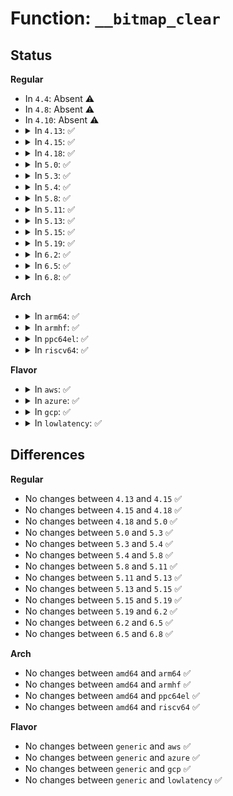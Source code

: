 # Function: <code>__bitmap_clear</code>

## Status
<b>Regular</b>
<ul>
<li>
In <code>4.4</code>: Absent ⚠️
</li>
<li>
In <code>4.8</code>: Absent ⚠️
</li>
<li>
In <code>4.10</code>: Absent ⚠️
</li>
<li>
<details>
<summary>In <code>4.13</code>: ✅</summary>

```c
void __bitmap_clear(long unsigned int *map, unsigned int start, int len);
```

**Collision:** Unique Global

**Inline:** No

**Transformation:** False

**Instances:**

```
In lib/bitmap.c (ffffffff81462380)
Location: lib/bitmap.c:275
Inline: False
Direct callers:
  - arch/x86/kernel/ioport.c:sys_ioperm
  - arch/x86/kernel/amd_gart_64.c:gart_unmap_page
  - arch/x86/kernel/pci-calgary_64.c:iommu_free
  - kernel/irq/irqdesc.c:__irq_alloc_descs
  - mm/percpu.c:pcpu_balance_workfn
  - mm/cma.c:cma_clear_bitmap
  - lib/iommu-common.c:iommu_tbl_range_free
  - drivers/pwm/core.c:pwmchip_remove
  - drivers/base/regmap/regcache-rbtree.c:regcache_rbtree_drop
  - drivers/block/xen-blkfront.c:xlbd_release_minors
  - drivers/usb/dwc2/hcd_queue.c:pmap_unschedule
```
**Symbols:**

```
ffffffff81462380-ffffffff814623f8: __bitmap_clear (STB_GLOBAL)
```
</details>
</li>
<li>
<details>
<summary>In <code>4.15</code>: ✅</summary>

```c
void __bitmap_clear(long unsigned int *map, unsigned int start, int len);
```

**Collision:** Unique Global

**Inline:** No

**Transformation:** False

**Instances:**

```
In lib/bitmap.c (ffffffff8148e260)
Location: lib/bitmap.c:277
Inline: False
Direct callers:
  - arch/x86/kernel/ioport.c:sys_ioperm
  - arch/x86/kernel/amd_gart_64.c:gart_unmap_page
  - arch/x86/kernel/pci-calgary_64.c:iommu_free
  - mm/percpu.c:pcpu_balance_workfn
  - mm/percpu.c:pcpu_free_area
  - mm/percpu.c:pcpu_alloc_area
  - mm/cma.c:cma_clear_bitmap
  - lib/iommu-common.c:iommu_tbl_range_free
  - drivers/pwm/core.c:pwmchip_remove
  - drivers/base/regmap/regcache-rbtree.c:regcache_rbtree_drop
  - drivers/block/xen-blkfront.c:xlbd_release_minors
  - drivers/usb/dwc2/hcd_queue.c:pmap_unschedule
```
**Symbols:**

```
ffffffff8148e260-ffffffff8148e2d8: __bitmap_clear (STB_GLOBAL)
```
</details>
</li>
<li>
<details>
<summary>In <code>4.18</code>: ✅</summary>

```c
void __bitmap_clear(long unsigned int *map, unsigned int start, int len);
```

**Collision:** Unique Global

**Inline:** No

**Transformation:** False

**Instances:**

```
In lib/bitmap.c (ffffffff814c2f70)
Location: lib/bitmap.c:274
Inline: False
Direct callers:
  - arch/x86/kernel/ioport.c:ksys_ioperm
  - arch/x86/kernel/amd_gart_64.c:gart_unmap_page
  - arch/x86/kernel/pci-calgary_64.c:iommu_free
  - mm/percpu.c:pcpu_balance_workfn
  - mm/percpu.c:pcpu_free_area
  - mm/percpu.c:pcpu_alloc_area
  - mm/cma.c:cma_clear_bitmap
  - drivers/pwm/core.c:pwmchip_remove
  - drivers/base/regmap/regcache-rbtree.c:regcache_rbtree_drop
  - drivers/block/xen-blkfront.c:xlbd_release_minors
  - drivers/usb/dwc2/hcd_queue.c:pmap_unschedule
```
**Symbols:**

```
ffffffff814c2f70-ffffffff814c2fe6: __bitmap_clear (STB_GLOBAL)
```
</details>
</li>
<li>
<details>
<summary>In <code>5.0</code>: ✅</summary>

```c
void __bitmap_clear(long unsigned int *map, unsigned int start, int len);
```

**Collision:** Unique Global

**Inline:** No

**Transformation:** False

**Instances:**

```
In lib/bitmap.c (ffffffff814d7620)
Location: lib/bitmap.c:271
Inline: False
Direct callers:
  - arch/x86/kernel/ioport.c:ksys_ioperm
  - arch/x86/kernel/amd_gart_64.c:gart_unmap_page
  - arch/x86/kernel/pci-calgary_64.c:iommu_free
  - mm/percpu.c:pcpu_balance_workfn
  - mm/percpu.c:pcpu_free_area
  - mm/percpu.c:pcpu_alloc_area
  - mm/cma.c:cma_clear_bitmap
  - drivers/pwm/core.c:pwmchip_remove
  - drivers/base/regmap/regcache-rbtree.c:regcache_rbtree_drop
  - drivers/block/xen-blkfront.c:xlbd_release_minors
  - drivers/usb/dwc2/hcd_queue.c:pmap_unschedule
  - lib/xarray.c:xas_store
```
**Symbols:**

```
ffffffff814d7620-ffffffff814d7696: __bitmap_clear (STB_GLOBAL)
```
</details>
</li>
<li>
<details>
<summary>In <code>5.3</code>: ✅</summary>

```c
void __bitmap_clear(long unsigned int *map, unsigned int start, int len);
```

**Collision:** Unique Global

**Inline:** No

**Transformation:** False

**Instances:**

```
In lib/bitmap.c (ffffffff81503470)
Location: lib/bitmap.c:271
Inline: False
Direct callers:
  - arch/x86/kernel/ioport.c:ksys_ioperm
  - arch/x86/kernel/amd_gart_64.c:gart_unmap_page
  - arch/x86/kernel/pci-calgary_64.c:iommu_free
  - mm/percpu.c:pcpu_balance_workfn
  - mm/percpu.c:pcpu_free_area
  - mm/percpu.c:pcpu_alloc_area
  - mm/cma.c:cma_clear_bitmap
  - drivers/pwm/core.c:pwmchip_remove
  - drivers/acpi/hmat/hmat.c:hmat_register_target_initiators
  - drivers/base/regmap/regcache-rbtree.c:regcache_rbtree_drop
  - drivers/block/xen-blkfront.c:xlbd_release_minors
  - drivers/usb/dwc2/hcd_queue.c:pmap_unschedule
  - lib/xarray.c:xas_store
```
**Symbols:**

```
ffffffff81503470-ffffffff815034df: __bitmap_clear (STB_GLOBAL)
```
</details>
</li>
<li>
<details>
<summary>In <code>5.4</code>: ✅</summary>

```c
void __bitmap_clear(long unsigned int *map, unsigned int start, int len);
```

**Collision:** Unique Global

**Inline:** No

**Transformation:** False

**Instances:**

```
In lib/bitmap.c (ffffffff81521410)
Location: lib/bitmap.c:291
Inline: False
Direct callers:
  - arch/x86/kernel/ioport.c:ksys_ioperm
  - arch/x86/kernel/amd_gart_64.c:gart_unmap_page
  - arch/x86/kernel/pci-calgary_64.c:iommu_free
  - mm/percpu.c:pcpu_balance_workfn
  - mm/percpu.c:pcpu_free_area
  - mm/percpu.c:pcpu_alloc_area
  - mm/cma.c:cma_clear_bitmap
  - drivers/pwm/core.c:pwmchip_remove
  - drivers/acpi/hmat/hmat.c:hmat_register_target_initiators
  - drivers/base/regmap/regcache-rbtree.c:regcache_rbtree_drop
  - drivers/block/xen-blkfront.c:xlbd_release_minors
  - drivers/usb/dwc2/hcd_queue.c:pmap_unschedule
  - lib/xarray.c:xas_store
```
**Symbols:**

```
ffffffff81521410-ffffffff8152147f: __bitmap_clear (STB_GLOBAL)
```
</details>
</li>
<li>
<details>
<summary>In <code>5.8</code>: ✅</summary>

```c
void __bitmap_clear(long unsigned int *map, unsigned int start, int len);
```

**Collision:** Unique Global

**Inline:** No

**Transformation:** False

**Instances:**

```
In lib/bitmap.c (ffffffff81584640)
Location: lib/bitmap.c:370
Inline: False
Direct callers:
  - arch/x86/kernel/ioport.c:ksys_ioperm
  - arch/x86/kernel/cpu/resctrl/rdtgroup.c:__init_one_rdt_domain
  - arch/x86/kernel/amd_gart_64.c:gart_unmap_page
  - mm/percpu.c:pcpu_balance_workfn
  - mm/percpu.c:pcpu_free_area
  - mm/percpu.c:pcpu_alloc_area
  - lib/bitmap.c:bitmap_parse
  - lib/xarray.c:xas_store
  - drivers/pwm/core.c:free_pwms
  - drivers/acpi/numa/hmat.c:hmat_register_target_initiators
  - drivers/base/regmap/regcache-rbtree.c:regcache_rbtree_drop
  - drivers/block/xen-blkfront.c:xlbd_release_minors
  - drivers/vfio/vfio_iommu_type1.c:vfio_iova_dirty_bitmap
  - drivers/usb/dwc2/hcd_queue.c:pmap_unschedule
  - net/ethtool/bitset.c:ethnl_parse_bitset
  - net/ethtool/bitset.c:ethnl_parse_bitset
```
**Symbols:**

```
ffffffff81584640-ffffffff815846b8: __bitmap_clear (STB_GLOBAL)
```
</details>
</li>
<li>
<details>
<summary>In <code>5.11</code>: ✅</summary>

```c
void __bitmap_clear(long unsigned int *map, unsigned int start, int len);
```

**Collision:** Unique Global

**Inline:** No

**Transformation:** False

**Instances:**

```
In lib/bitmap.c (ffffffff815a1750)
Location: lib/bitmap.c:370
Inline: False
Direct callers:
  - arch/x86/kernel/ioport.c:ksys_ioperm
  - arch/x86/kernel/cpu/resctrl/rdtgroup.c:__init_one_rdt_domain
  - arch/x86/kernel/amd_gart_64.c:gart_unmap_page
  - mm/percpu.c:__pcpu_balance_workfn
  - mm/percpu.c:pcpu_free_area
  - mm/percpu.c:pcpu_alloc_area
  - lib/bitmap.c:bitmap_parse
  - lib/xarray.c:xas_store
  - drivers/pwm/core.c:free_pwms
  - drivers/acpi/numa/hmat.c:hmat_register_target_initiators
  - drivers/acpi/numa/hmat.c:hmat_register_target_initiators
  - drivers/base/regmap/regcache-rbtree.c:regcache_rbtree_drop
  - drivers/block/xen-blkfront.c:xlbd_release_minors
  - drivers/vfio/vfio_iommu_type1.c:vfio_iova_dirty_bitmap
  - drivers/usb/dwc2/hcd_queue.c:pmap_unschedule
  - net/ethtool/bitset.c:ethnl_parse_bitset
  - net/ethtool/bitset.c:ethnl_parse_bitset
```
**Symbols:**

```
ffffffff815a1750-ffffffff815a17c8: __bitmap_clear (STB_GLOBAL)
```
</details>
</li>
<li>
<details>
<summary>In <code>5.13</code>: ✅</summary>

```c
void __bitmap_clear(long unsigned int *map, unsigned int start, int len);
```

**Collision:** Unique Global

**Inline:** No

**Transformation:** False

**Instances:**

```
In lib/bitmap.c (ffffffff815a8600)
Location: lib/bitmap.c:372
Inline: False
Direct callers:
  - arch/x86/kernel/ioport.c:ksys_ioperm
  - arch/x86/kernel/cpu/resctrl/rdtgroup.c:__init_one_rdt_domain
  - arch/x86/kernel/amd_gart_64.c:gart_unmap_page
  - mm/percpu.c:__pcpu_balance_workfn
  - mm/percpu.c:pcpu_free_area
  - mm/percpu.c:pcpu_alloc_area
  - lib/bitmap.c:bitmap_parse
  - lib/xarray.c:xas_store
  - drivers/pwm/core.c:pwmchip_remove
  - drivers/acpi/numa/hmat.c:hmat_register_target_initiators
  - drivers/acpi/numa/hmat.c:hmat_register_target_initiators
  - drivers/base/regmap/regcache-rbtree.c:regcache_rbtree_drop
  - drivers/block/xen-blkfront.c:xlbd_release_minors
  - drivers/vfio/vfio_iommu_type1.c:vfio_iova_dirty_bitmap
  - drivers/usb/dwc2/hcd_queue.c:pmap_unschedule
  - net/ethtool/bitset.c:ethnl_parse_bitset
  - net/ethtool/bitset.c:ethnl_parse_bitset
```
**Symbols:**

```
ffffffff815a8600-ffffffff815a8678: __bitmap_clear (STB_GLOBAL)
```
</details>
</li>
<li>
<details>
<summary>In <code>5.15</code>: ✅</summary>

```c
void __bitmap_clear(long unsigned int *map, unsigned int start, int len);
```

**Collision:** Unique Global

**Inline:** No

**Transformation:** False

**Instances:**

```
In lib/bitmap.c (ffffffff816115c0)
Location: lib/bitmap.c:372
Inline: False
Direct callers:
  - arch/x86/kernel/ioport.c:ksys_ioperm
  - arch/x86/kernel/cpu/resctrl/rdtgroup.c:__init_one_rdt_domain
  - arch/x86/kernel/amd_gart_64.c:gart_unmap_page
  - mm/percpu.c:pcpu_chunk_depopulated
  - mm/percpu.c:pcpu_free_area
  - mm/percpu.c:pcpu_alloc_area
  - lib/bitmap.c:bitmap_parse
  - lib/xarray.c:xas_squash_marks
  - drivers/pwm/core.c:pwmchip_remove
  - drivers/acpi/numa/hmat.c:hmat_register_target_initiators
  - drivers/acpi/numa/hmat.c:hmat_register_target_initiators
  - drivers/base/regmap/regcache-rbtree.c:regcache_rbtree_drop
  - drivers/block/xen-blkfront.c:xlbd_release_minors
  - drivers/vfio/vfio_iommu_type1.c:vfio_iova_dirty_bitmap
  - drivers/usb/dwc2/hcd_queue.c:pmap_unschedule
  - net/ethtool/bitset.c:ethnl_parse_bitset
  - net/ethtool/bitset.c:ethnl_parse_bitset
```
**Symbols:**

```
ffffffff816115c0-ffffffff81611638: __bitmap_clear (STB_GLOBAL)
```
</details>
</li>
<li>
<details>
<summary>In <code>5.19</code>: ✅</summary>

```c
void __bitmap_clear(long unsigned int *map, unsigned int start, int len);
```

**Collision:** Unique Global

**Inline:** No

**Transformation:** False

**Instances:**

```
In lib/bitmap.c (ffffffff816dd700)
Location: lib/bitmap.c:372
Inline: False
Direct callers:
  - arch/x86/kernel/ioport.c:ksys_ioperm
  - arch/x86/kernel/cpu/resctrl/rdtgroup.c:__init_one_rdt_domain
  - arch/x86/kernel/amd_gart_64.c:gart_unmap_page
  - kernel/bpf/core.c:bpf_prog_pack_free
  - mm/percpu.c:pcpu_chunk_depopulated
  - mm/percpu.c:pcpu_free_area
  - mm/percpu.c:pcpu_alloc_area
  - lib/bitmap.c:bitmap_parse
  - lib/xarray.c:xas_store
  - drivers/pwm/core.c:pwmchip_remove
  - drivers/acpi/numa/hmat.c:hmat_register_target_initiators
  - drivers/acpi/numa/hmat.c:hmat_register_target_initiators
  - drivers/xen/grant-table.c:get_free_entries_seq
  - drivers/xen/grant-table.c:get_free_seq
  - drivers/base/regmap/regcache-rbtree.c:regcache_rbtree_drop
  - drivers/block/xen-blkfront.c:xlbd_release_minors
  - drivers/vfio/vfio_iommu_type1.c:vfio_iommu_type1_dirty_pages
  - drivers/usb/dwc2/hcd_queue.c:pmap_unschedule
  - net/ethtool/bitset.c:ethnl_parse_bitset
  - net/ethtool/bitset.c:ethnl_parse_bitset
```
**Symbols:**

```
ffffffff816dd700-ffffffff816dd78c: __bitmap_clear (STB_GLOBAL)
```
</details>
</li>
<li>
<details>
<summary>In <code>6.2</code>: ✅</summary>

```c
void __bitmap_clear(long unsigned int *map, unsigned int start, int len);
```

**Collision:** Unique Global

**Inline:** No

**Transformation:** False

**Instances:**

```
In lib/bitmap.c (ffffffff817cd620)
Location: lib/bitmap.c:383
Inline: False
Direct callers:
  - arch/x86/kernel/ioport.c:ksys_ioperm
  - arch/x86/kernel/amd_gart_64.c:free_iommu
  - kernel/irq/irqdesc.c:irq_free_descs
  - kernel/bpf/core.c:bpf_prog_pack_free
  - mm/percpu.c:pcpu_chunk_depopulated
  - mm/percpu.c:pcpu_free_area
  - mm/percpu.c:pcpu_alloc_area
  - lib/bitmap.c:bitmap_parse
  - drivers/gpio/gpiolib.c:gpiochip_apply_reserved_ranges
  - drivers/pwm/core.c:pwmchip_remove
  - drivers/acpi/numa/hmat.c:hmat_register_target_initiators
  - drivers/acpi/numa/hmat.c:hmat_register_target_initiators
  - drivers/xen/grant-table.c:get_free_entries_seq
  - drivers/xen/grant-table.c:get_free_seq
  - drivers/base/regmap/regcache-rbtree.c:regcache_rbtree_drop
  - drivers/block/xen-blkfront.c:xlbd_release_minors
  - drivers/usb/dwc2/hcd_queue.c:pmap_unschedule
  - net/ethtool/bitset.c:ethnl_parse_bitset
  - net/ethtool/bitset.c:ethnl_parse_bitset
  - lib/xarray.c:xas_squash_marks
```
**Symbols:**

```
ffffffff817cd620-ffffffff817cd6ac: __bitmap_clear (STB_GLOBAL)
```
</details>
</li>
<li>
<details>
<summary>In <code>6.5</code>: ✅</summary>

```c
void __bitmap_clear(long unsigned int *map, unsigned int start, int len);
```

**Collision:** Unique Global

**Inline:** No

**Transformation:** False

**Instances:**

```
In lib/bitmap.c (ffffffff8180ba30)
Location: lib/bitmap.c:383
Inline: False
Direct callers:
  - arch/x86/kernel/ioport.c:ksys_ioperm
  - arch/x86/kernel/amd_gart_64.c:free_iommu
  - kernel/bpf/core.c:bpf_prog_pack_free
  - mm/percpu.c:pcpu_chunk_depopulated
  - mm/percpu.c:pcpu_free_area
  - mm/percpu.c:pcpu_alloc_area
  - mm/vmalloc.c:vb_free
  - mm/vmalloc.c:vb_free
  - lib/bitmap.c:bitmap_parse
  - drivers/gpio/gpiolib.c:gpiochip_apply_reserved_ranges
  - drivers/pwm/core.c:pwmchip_remove
  - drivers/acpi/numa/hmat.c:hmat_register_target_initiators
  - drivers/acpi/numa/hmat.c:hmat_register_target_initiators
  - drivers/xen/grant-table.c:get_free_entries_seq
  - drivers/xen/grant-table.c:get_free_seq
  - drivers/base/regmap/regcache-rbtree.c:regcache_rbtree_drop
  - drivers/block/xen-blkfront.c:xlbd_release_minors
  - drivers/usb/dwc2/hcd_queue.c:pmap_unschedule
  - drivers/firmware/efi/unaccepted_memory.c:accept_memory
  - net/ethtool/bitset.c:ethnl_parse_bitset
  - net/ethtool/bitset.c:ethnl_parse_bitset
  - lib/xarray.c:xas_squash_marks
```
**Symbols:**

```
ffffffff8180ba30-ffffffff8180babc: __bitmap_clear (STB_GLOBAL)
```
</details>
</li>
<li>
<details>
<summary>In <code>6.8</code>: ✅</summary>

```c
void __bitmap_clear(long unsigned int *map, unsigned int start, int len);
```

**Collision:** Unique Global

**Inline:** No

**Transformation:** False

**Instances:**

```
In lib/bitmap.c (ffffffff81852210)
Location: lib/bitmap.c:372
Inline: False
Direct callers:
  - arch/x86/kernel/ioport.c:ksys_ioperm
  - arch/x86/kernel/amd_gart_64.c:free_iommu
  - kernel/bpf/core.c:bpf_prog_pack_free
  - mm/percpu.c:pcpu_chunk_depopulated
  - mm/percpu.c:pcpu_free_area
  - mm/percpu.c:pcpu_alloc_area
  - mm/vmalloc.c:vb_free
  - mm/vmalloc.c:vb_free
  - lib/bitmap-str.c:bitmap_parse
  - drivers/gpio/gpiolib.c:gpiochip_apply_reserved_ranges
  - drivers/pci/endpoint/pci-epc-mem.c:pci_epc_mem_free_addr
  - drivers/pci/endpoint/pci-epc-mem.c:pci_epc_mem_alloc_addr
  - drivers/pci/controller/dwc/pcie-designware-host.c:dw_pcie_irq_domain_free
  - drivers/acpi/numa/hmat.c:hmat_update_target_attrs
  - drivers/xen/grant-table.c:get_free_entries_seq
  - drivers/xen/grant-table.c:get_free_seq
  - drivers/base/regmap/regcache-rbtree.c:regcache_rbtree_drop
  - drivers/block/xen-blkfront.c:xlbd_release_minors
  - drivers/usb/dwc2/hcd_queue.c:pmap_unschedule
  - drivers/firmware/efi/unaccepted_memory.c:accept_memory
  - net/ethtool/bitset.c:ethnl_parse_bitset
  - net/ethtool/bitset.c:ethnl_parse_bitset
  - lib/xarray.c:xas_squash_marks
```
**Symbols:**

```
ffffffff81852210-ffffffff8185229c: __bitmap_clear (STB_GLOBAL)
```
</details>
</li>
</ul>
<b>Arch</b>
<ul>
<li>
<details>
<summary>In <code>arm64</code>: ✅</summary>

```c
void __bitmap_clear(long unsigned int *map, unsigned int start, int len);
```

**Collision:** Unique Global

**Inline:** No

**Transformation:** False

**Instances:**

```
In lib/bitmap.c (ffff80001062aaf8)
Location: lib/bitmap.c:291
Inline: False
Direct callers:
  - arch/arm64/mm/context.c:check_and_switch_context
  - mm/percpu.c:pcpu_balance_workfn
  - mm/percpu.c:pcpu_free_area
  - mm/percpu.c:pcpu_alloc_area
  - mm/cma.c:cma_clear_bitmap
  - drivers/gpio/gpiolib-of.c:of_gpiochip_add
  - drivers/pwm/core.c:pwmchip_remove
  - drivers/pci/controller/pci-aardvark.c:advk_msi_irq_domain_free
  - drivers/pci/controller/pci-xgene-msi.c:xgene_irq_domain_free
  - drivers/pci/controller/pcie-iproc-msi.c:iproc_msi_irq_domain_free
  - drivers/acpi/hmat/hmat.c:hmat_register_target_initiators
  - drivers/base/regmap/regcache-rbtree.c:regcache_rbtree_drop
  - drivers/block/xen-blkfront.c:xlbd_release_minors
  - drivers/usb/dwc2/hcd_queue.c:pmap_unschedule
  - lib/xarray.c:xas_store
```
**Symbols:**

```
ffff80001062aaf8-ffff80001062ab78: __bitmap_clear (STB_GLOBAL)
```
</details>
</li>
<li>
<details>
<summary>In <code>armhf</code>: ✅</summary>

```c
void __bitmap_clear(long unsigned int *map, unsigned int start, int len);
```

**Collision:** Unique Global

**Inline:** No

**Transformation:** False

**Instances:**

```
In lib/bitmap.c (c07d1d14)
Location: lib/bitmap.c:291
Inline: False
Direct callers:
  - arch/arm/mm/dma-mapping.c:arm_iommu_unmap_resource
  - arch/arm/mm/dma-mapping.c:arm_iommu_map_resource
  - arch/arm/mm/dma-mapping.c:arm_iommu_unmap_page
  - arch/arm/mm/dma-mapping.c:arm_coherent_iommu_unmap_page
  - arch/arm/mm/dma-mapping.c:arm_coherent_iommu_map_page
  - arch/arm/mm/dma-mapping.c:__map_sg_chunk
  - arch/arm/mm/dma-mapping.c:__iommu_remove_mapping
  - arch/arm/mm/dma-mapping.c:__iommu_create_mapping
  - mm/percpu.c:pcpu_balance_workfn
  - mm/percpu.c:pcpu_free_area
  - mm/percpu.c:pcpu_alloc_area
  - mm/cma.c:cma_clear_bitmap
  - drivers/irqchip/irq-alpine-msi.c:alpine_msix_free_sgi
  - drivers/irqchip/irq-armada-370-xp.c:armada_370_xp_msi_free
  - drivers/gpio/gpiolib-of.c:of_gpiochip_add
  - drivers/pwm/core.c:pwmchip_remove
  - drivers/base/regmap/regcache-rbtree.c:regcache_rbtree_drop
  - drivers/usb/dwc2/hcd_queue.c:pmap_unschedule
  - lib/xarray.c:xas_store
```
**Symbols:**

```
c07d1d14-c07d1da8: __bitmap_clear (STB_GLOBAL)
```
</details>
</li>
<li>
<details>
<summary>In <code>ppc64el</code>: ✅</summary>

```c
void __bitmap_clear(long unsigned int *map, unsigned int start, int len);
```

**Collision:** Unique Global

**Inline:** No

**Transformation:** False

**Instances:**

```
In lib/bitmap.c (c0000000007ccc40)
Location: lib/bitmap.c:291
Inline: False
Direct callers:
  - arch/powerpc/kernel/iommu.c:__iommu_free
  - arch/powerpc/sysdev/msi_bitmap.c:msi_bitmap_free_hwirqs
  - arch/powerpc/platforms/powernv/pci-ioda.c:pnv_pci_sriov_enable
  - arch/powerpc/platforms/powernv/pci-ioda.c:pnv_pci_sriov_disable
  - mm/percpu.c:pcpu_balance_workfn
  - mm/percpu.c:pcpu_free_area
  - mm/percpu.c:pcpu_alloc_area
  - mm/cma.c:cma_clear_bitmap
  - drivers/gpio/gpiolib-of.c:of_gpiochip_add
  - drivers/pwm/core.c:pwmchip_remove
  - drivers/base/regmap/regcache-rbtree.c:regcache_rbtree_drop
  - drivers/usb/dwc2/hcd_queue.c:pmap_unschedule
  - lib/xarray.c:xas_store
```
**Symbols:**

```
c0000000007ccc40-c0000000007cccf0: __bitmap_clear (STB_GLOBAL)
```
</details>
</li>
<li>
<details>
<summary>In <code>riscv64</code>: ✅</summary>

```c
void __bitmap_clear(long unsigned int *map, unsigned int start, int len);
```

**Collision:** Unique Global

**Inline:** No

**Transformation:** False

**Instances:**

```
In lib/bitmap.c (ffffffe00045b426)
Location: lib/bitmap.c:291
Inline: False
Direct callers:
  - mm/percpu.c:pcpu_balance_workfn
  - mm/percpu.c:pcpu_free_area
  - mm/percpu.c:pcpu_alloc_area
  - mm/cma.c:cma_clear_bitmap
  - drivers/gpio/gpiolib-of.c:of_gpiochip_add
  - drivers/pwm/core.c:pwmchip_remove
  - drivers/base/regmap/regcache-rbtree.c:regcache_rbtree_drop
  - drivers/usb/dwc2/hcd_queue.c:pmap_unschedule
  - lib/xarray.c:xas_store
```
**Symbols:**

```
ffffffe00045b426-ffffffe00045b4a0: __bitmap_clear (STB_GLOBAL)
```
</details>
</li>
</ul>
<b>Flavor</b>
<ul>
<li>
<details>
<summary>In <code>aws</code>: ✅</summary>

```c
void __bitmap_clear(long unsigned int *map, unsigned int start, int len);
```

**Collision:** Unique Global

**Inline:** No

**Transformation:** False

**Instances:**

```
In lib/bitmap.c (ffffffff815199f0)
Location: lib/bitmap.c:291
Inline: False
Direct callers:
  - arch/x86/kernel/ioport.c:ksys_ioperm
  - arch/x86/kernel/amd_gart_64.c:gart_unmap_page
  - arch/x86/kernel/pci-calgary_64.c:iommu_free
  - mm/percpu.c:pcpu_balance_workfn
  - mm/percpu.c:pcpu_free_area
  - mm/percpu.c:pcpu_alloc_area
  - mm/cma.c:cma_clear_bitmap
  - drivers/pwm/core.c:pwmchip_remove
  - drivers/acpi/hmat/hmat.c:hmat_register_target_initiators
  - drivers/base/regmap/regcache-rbtree.c:regcache_rbtree_drop
  - drivers/block/xen-blkfront.c:xlbd_release_minors
  - drivers/usb/dwc2/hcd_queue.c:pmap_unschedule
  - lib/xarray.c:xas_store
```
**Symbols:**

```
ffffffff815199f0-ffffffff81519a5f: __bitmap_clear (STB_GLOBAL)
```
</details>
</li>
<li>
<details>
<summary>In <code>azure</code>: ✅</summary>

```c
void __bitmap_clear(long unsigned int *map, unsigned int start, int len);
```

**Collision:** Unique Global

**Inline:** No

**Transformation:** False

**Instances:**

```
In lib/bitmap.c (ffffffff81509ce0)
Location: lib/bitmap.c:291
Inline: False
Direct callers:
  - arch/x86/kernel/ioport.c:ksys_ioperm
  - arch/x86/kernel/amd_gart_64.c:gart_unmap_page
  - arch/x86/kernel/pci-calgary_64.c:iommu_free
  - mm/percpu.c:pcpu_balance_workfn
  - mm/percpu.c:pcpu_free_area
  - mm/percpu.c:pcpu_alloc_area
  - mm/cma.c:cma_clear_bitmap
  - drivers/acpi/hmat/hmat.c:hmat_register_target_initiators
  - drivers/base/regmap/regcache-rbtree.c:regcache_rbtree_drop
  - lib/xarray.c:xas_store
```
**Symbols:**

```
ffffffff81509ce0-ffffffff81509d4f: __bitmap_clear (STB_GLOBAL)
```
</details>
</li>
<li>
<details>
<summary>In <code>gcp</code>: ✅</summary>

```c
void __bitmap_clear(long unsigned int *map, unsigned int start, int len);
```

**Collision:** Unique Global

**Inline:** No

**Transformation:** False

**Instances:**

```
In lib/bitmap.c (ffffffff81515a80)
Location: lib/bitmap.c:291
Inline: False
Direct callers:
  - arch/x86/kernel/ioport.c:ksys_ioperm
  - arch/x86/kernel/amd_gart_64.c:gart_unmap_page
  - arch/x86/kernel/pci-calgary_64.c:iommu_free
  - mm/percpu.c:pcpu_balance_workfn
  - mm/percpu.c:pcpu_free_area
  - mm/percpu.c:pcpu_alloc_area
  - mm/cma.c:cma_clear_bitmap
  - drivers/pwm/core.c:pwmchip_remove
  - drivers/base/regmap/regcache-rbtree.c:regcache_rbtree_drop
  - drivers/block/xen-blkfront.c:xlbd_release_minors
  - drivers/usb/dwc2/hcd_queue.c:pmap_unschedule
  - lib/xarray.c:xas_store
```
**Symbols:**

```
ffffffff81515a80-ffffffff81515aef: __bitmap_clear (STB_GLOBAL)
```
</details>
</li>
<li>
<details>
<summary>In <code>lowlatency</code>: ✅</summary>

```c
void __bitmap_clear(long unsigned int *map, unsigned int start, int len);
```

**Collision:** Unique Global

**Inline:** No

**Transformation:** False

**Instances:**

```
In lib/bitmap.c (ffffffff8152f210)
Location: lib/bitmap.c:291
Inline: False
Direct callers:
  - arch/x86/kernel/ioport.c:ksys_ioperm
  - arch/x86/kernel/amd_gart_64.c:gart_unmap_page
  - arch/x86/kernel/pci-calgary_64.c:iommu_free
  - mm/percpu.c:pcpu_balance_workfn
  - mm/percpu.c:pcpu_free_area
  - mm/percpu.c:pcpu_alloc_area
  - mm/cma.c:cma_clear_bitmap
  - drivers/pwm/core.c:pwmchip_remove
  - drivers/acpi/hmat/hmat.c:hmat_register_target_initiators
  - drivers/base/regmap/regcache-rbtree.c:regcache_rbtree_drop
  - drivers/block/xen-blkfront.c:xlbd_release_minors
  - drivers/usb/dwc2/hcd_queue.c:pmap_unschedule
  - lib/xarray.c:xas_store
```
**Symbols:**

```
ffffffff8152f210-ffffffff8152f27f: __bitmap_clear (STB_GLOBAL)
```
</details>
</li>
</ul>

## Differences
<b>Regular</b>
<ul>
<li>
No changes between <code>4.13</code> and <code>4.15</code> ✅
</li>
<li>
No changes between <code>4.15</code> and <code>4.18</code> ✅
</li>
<li>
No changes between <code>4.18</code> and <code>5.0</code> ✅
</li>
<li>
No changes between <code>5.0</code> and <code>5.3</code> ✅
</li>
<li>
No changes between <code>5.3</code> and <code>5.4</code> ✅
</li>
<li>
No changes between <code>5.4</code> and <code>5.8</code> ✅
</li>
<li>
No changes between <code>5.8</code> and <code>5.11</code> ✅
</li>
<li>
No changes between <code>5.11</code> and <code>5.13</code> ✅
</li>
<li>
No changes between <code>5.13</code> and <code>5.15</code> ✅
</li>
<li>
No changes between <code>5.15</code> and <code>5.19</code> ✅
</li>
<li>
No changes between <code>5.19</code> and <code>6.2</code> ✅
</li>
<li>
No changes between <code>6.2</code> and <code>6.5</code> ✅
</li>
<li>
No changes between <code>6.5</code> and <code>6.8</code> ✅
</li>
</ul>
<b>Arch</b>
<ul>
<li>
No changes between <code>amd64</code> and <code>arm64</code> ✅
</li>
<li>
No changes between <code>amd64</code> and <code>armhf</code> ✅
</li>
<li>
No changes between <code>amd64</code> and <code>ppc64el</code> ✅
</li>
<li>
No changes between <code>amd64</code> and <code>riscv64</code> ✅
</li>
</ul>
<b>Flavor</b>
<ul>
<li>
No changes between <code>generic</code> and <code>aws</code> ✅
</li>
<li>
No changes between <code>generic</code> and <code>azure</code> ✅
</li>
<li>
No changes between <code>generic</code> and <code>gcp</code> ✅
</li>
<li>
No changes between <code>generic</code> and <code>lowlatency</code> ✅
</li>
</ul>
